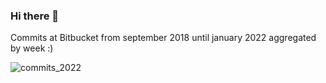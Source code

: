 ### Hi there 👋

Commits at Bitbucket from september 2018 until january 2022 aggregated by week :)


![commits_2022](https://user-images.githubusercontent.com/19720037/151716171-f7a609f4-8a09-40a7-926e-c16c985cae1d.jpg)

<!--
**gabrielvieira37/gabrielvieira37** is a ✨ _special_ ✨ repository because its `README.md` (this file) appears on your GitHub profile.

Here are some ideas to get you started:

- 🔭 I’m currently working on ...
- 🌱 I’m currently learning ...
- 👯 I’m looking to collaborate on ...
- 🤔 I’m looking for help with ...
- 💬 Ask me about ...
- 📫 How to reach me: ...
- 😄 Pronouns: ...
- ⚡ Fun fact: ...
-->
